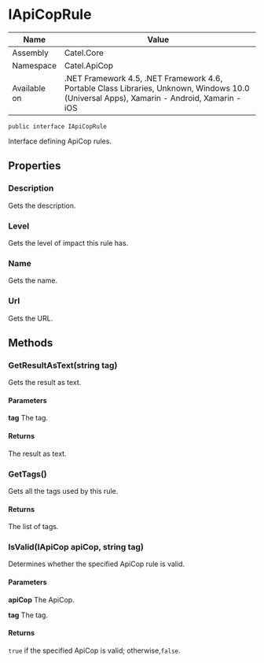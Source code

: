 

# IApiCopRule

Name|Value
---|---
Assembly|Catel.Core
Namespace|Catel.ApiCop
Available on|.NET Framework 4.5, .NET Framework 4.6, Portable Class Libraries, Unknown, Windows 10.0 (Universal Apps), Xamarin - Android, Xamarin - iOS

```
public interface IApiCopRule
```

Interface defining ApiCop rules.



## Properties

### Description

Gets the description.



### Level

Gets the level of impact this rule has.



### Name

Gets the name.



### Url

Gets the URL.



## Methods

### GetResultAsText(string tag)

Gets the result as text.

#### Parameters

**tag**
The tag.

#### Returns

The result as text.



### GetTags()

Gets all the tags used by this rule.

#### Returns

The list of tags.



### IsValid(IApiCop apiCop, string tag)

Determines whether the specified ApiCop rule is valid.

#### Parameters

**apiCop**
The ApiCop.

**tag**
The tag.

#### Returns

`true` if the specified ApiCop is valid; otherwise,`false`.



